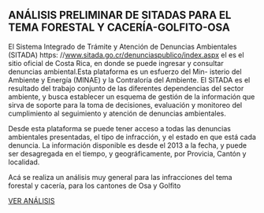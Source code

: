 ## ANÁLISIS PRELIMINAR DE SITADAS PARA EL TEMA FORESTAL Y CACERÍA-GOLFITO-OSA

El Sistema Integrado de Trámite y Atención de Denuncias Ambientales (SITADA) https:
//www.sitada.go.cr/denunciaspublico/index.aspx el es el sitio oficial de Costa Rica, en donde se puede ingresar y consultar denuncias ambiental.Esta plataforma es un esfuerzo del Min- isterio del Ambiente y Energía (MINAE) y la Contraloría del Ambiente. El SITADA es el resultado del trabajo conjunto de las diferentes dependencias del sector ambiente, y busca
establecer un esquema de gestión de la información que sirva de soporte para la toma de decisiones, evaluación y monitoreo del cumplimiento al seguimiento y atención de denuncias
ambientales.

Desde esta plataforma se puede tener acceso a todas las denuncias ambientales presentadas, el tipo de infracción, y el estado en que está cada denuncia. La información disponible es desde el 2013 a la fecha, y puede ser desagregada en el tiempo, y geográficamente, por Provicia, Cantón y localidad.

Acá se realiza un análisis muy general para las infracciones del tema forestal y cacería, para los cantones de Osa y Golfito

[VER ANÁLISIS](Analisis-SITADA.pdf)
